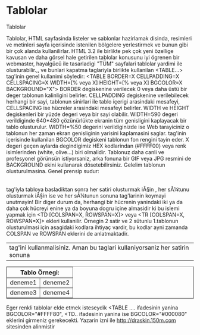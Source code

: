 # Tablolar


Tablolar



 Tablolar, HTML sayfasinda listeler ve sablonlar hazirlamak disinda, resimleri ve metinleri sayfa içerisinde istenilen bölgelere yerlestirmek ve bunun gibi bir çok alanda kullanilirlar. HTML 3.2 ile birlikte pek çok yeni özellige kavusan ve daha görsel hale getirilen tablolar konusunu iyi ögrenen bir webmaster, hayalgücü ile tasarladigi "TÜM" sayfalari tablolar yardimi ile olusturabilir.<TR>,<TD>,<TH> ve bunlari kapatma taglariyla birlikte kullanilan <TABLE...> tag'inin genel kullanimi söyledir:             <TABLE BORDER=X CELLPADDING=X CELLSPACING=X WIDTH=[% veya X] HEIGHT=[% veya X] BGCOLOR=X BACKGROUND="X">             BORDER degiskenine verilecek 0 veya daha üstü bir deger tablonun kalinligini belirler. CELLPADDING degiskenine verilebilecek herhangi bir sayi, tablonun sinirlari ile tablo içerigi arasindaki mesafeyi, CELLSPACING ise hücreler arasindaki mesafeyi belirler. WIDTH ve HEIGHT degiskenleri bir yüzde degeri veya bir sayi olabilir. WIDTH=590 degeri verildiginde 640*480 çözünürlükte ekranin tüm genisligini kaplayacak bir tablo olusturulur. WIDTH=%50 degerini verildiginizde ise Web tarayiciniz o tablonun her zaman ekran genisliginin yarisini kaplamasini saglar.             <TABLE> tag'inin içerisinde kullanilan BGCOLOR degiskeni tablonun fon rengini tayin eder. X degeri geçen aylarda degindigimiz HEX kodlarindan (#FFFF00) veya renk isimlerinden (white, olive...) biri olmalidir. Tablonuz daha canli ve profesyonel görünsün istiyorsaniz, arka fonuna bir GIF veya JPG resmini de BACKGROUND ekini kullanarak dösetebilirsiniz.                Gelelim tablonun olusturulmasina. Genel prensip sudur: <TABLE> tag'iyla tabloya basladiktan sonra her satiri olusturmak iÃ§in <TR>, her sÃ¼tunu olusturmak iÃ§in ise <TD> tag'ini kullanmalisiniz. Aman bu taglari kullaniyorsaniz her satirin sonuna </TR> ve her sÃ¼tunun sonuna </TD> tag'larinin koymayi unutmayin!                Bir diger durum da, herhangi bir hücrenin yanindaki iki ya da daha çok hücreyi enine ya da boyuna dogru içine almasidir ki bu islemi yapmak için <TD [COLSPAN=X, ROWSPAN=X]> veya <TR [COLSPAN=X, ROWSPAN=X]> ekleri kullanilir. Örnegin 2 satir ve 2 sütunlu 1.tablonun olusturulmasi için asagidaki kodlara ihtiyaç vardir, bu kodlar ayni zamanda COLSPAN ve ROWSPAN eklerini de anlatmaktadir.                <TABLE BORDER=1 CELLSPACING=2 CELLPADDING=3><!---Bu kodlarla, Ã§erÃ§eve kalinligi 1, hÃ¼creler arasi boslugu 2, hÃ¼cre ile yazi araligi 3 olan yeni bir tablo olusturuyoruz.---><TR><TH COLSPAN=2> <!---iki kolonu iÃ§ine alacak, yazilar kalin olacak --><!--ve ortalanacak (yani baslik olacak) --->          Tablo Örnegi:            </TR></TD><TR><TD>deneme1</TD><TD> <!-- yeni bir kolona basliyoruz... -->deneme2</TR></TD><TR><TD>deneme3</TD><TD> <!-- yeni bir kolona basliyoruz... -->deneme4</TD></TR></TABLE> <!-- tÃ¼m tag'lari kapatip tabloyu sonlandiriyoruz. -->               Eger renkli tablolar elde etmek isteseydik <TABLE .... ifadesinin yanina BGCOLOR="#FFFF80", <TD.. ifadesinin yanina ise BGCOLOR="#000080" eklerini girmeniz gerekecekti.               Yazarin izni ile http://draskin.150m.com sitesinden alinmistir




